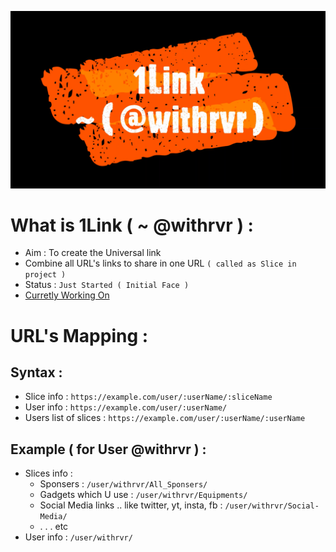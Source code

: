 [![@withrvr/1Link project banner image](/Images/banner.png)](#what-is-1link---withrvr--)

# What is 1Link ( ~ @withrvr ) :

-   Aim : To create the Universal link
-   Combine all URL's links to share in one URL `( called as Slice in project )`
-   Status : `Just Started ( Initial Face )`
-   [Curretly Working On](./ToDo.md)

# URL's Mapping :

## Syntax :

-   Slice info : `https://example.com/user/:userName/:sliceName`
-   User info : `https://example.com/user/:userName/`
-   Users list of slices : `https://example.com/user/:userName/:userName`

## Example ( for User @withrvr ) :

-   Slices info :
    -   Sponsers : `/user/withrvr/All_Sponsers/`
    -   Gadgets which U use : `/user/withrvr/Equipments/`
    -   Social Media links .. like twitter, yt, insta, fb : `/user/withrvr/Social-Media/`
    -   . . . etc
-   User info : `/user/withrvr/`
